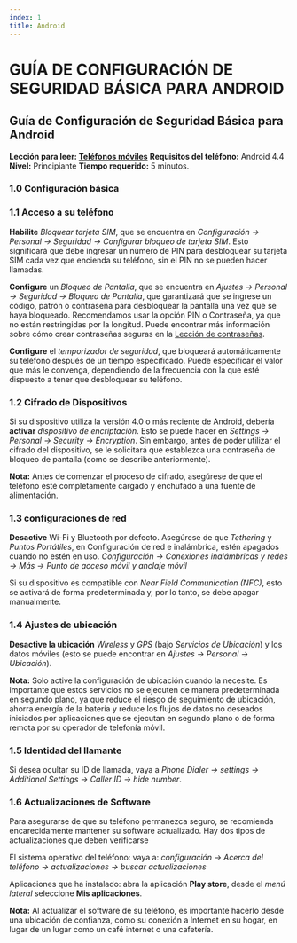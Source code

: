 ```yaml
---
index: 1
title: Android
---
```

# GUÍA DE CONFIGURACIÓN DE SEGURIDAD BÁSICA PARA ANDROID

## Guía de Configuración de Seguridad Básica para Android

**Lección para leer: [Teléfonos móviles](umbrella://communications/mobile-phones)**
**Requisitos del teléfono:** Android 4.4
**Nivel:** Principiante
**Tiempo requerido:** 5 minutos.

### 1.0 Configuración básica

### 1.1 Acceso a su teléfono

**Habilite** _Bloquear tarjeta SIM_, que se encuentra en _Configuración -> Personal -> Seguridad -> Configurar bloqueo de tarjeta SIM_. Esto significará que debe ingresar un número de PIN para desbloquear su tarjeta SIM cada vez que encienda su teléfono, sin el PIN no se pueden hacer llamadas.

**Configure** un _Bloqueo de Pantalla_, que se encuentra en _Ajustes -> Personal -> Seguridad -> Bloqueo de Pantalla_, que garantizará que se ingrese un código, patrón o contraseña para desbloquear la pantalla una vez que se haya bloqueado. Recomendamos usar la opción PIN o Contraseña, ya que no están restringidas por la longitud. Puede encontrar más información sobre cómo crear contraseñas seguras en la [Lección de contraseñas](umbrella://information/passwords).

**Configure** el _temporizador de seguridad_, que bloqueará automáticamente su teléfono después de un tiempo especificado. Puede especificar el valor que más le convenga, dependiendo de la frecuencia con la que esté dispuesto a tener que desbloquear su teléfono.

### 1.2 Cifrado de Dispositivos

Si su dispositivo utiliza la versión 4.0 o más reciente de Android, debería **activar** _dispositivo de encriptación_. Esto se puede hacer en _Settings -> Personal -> Security -> Encryption_. Sin embargo, antes de poder utilizar el cifrado del dispositivo, se le solicitará que establezca una contraseña de bloqueo de pantalla (como se describe anteriormente).

**Nota:** Antes de comenzar el proceso de cifrado, asegúrese de que el teléfono esté completamente cargado y enchufado a una fuente de alimentación.

### 1.3 configuraciones de red

**Desactive** Wi-Fi y Bluetooth por defecto. Asegúrese de que _Tethering_ y _Puntos Portátiles_, en Configuración de red e inalámbrica, estén apagados cuando no estén en uso. _Configuración -> Conexiones inalámbricas y redes -> Más -> Punto de acceso móvil y anclaje móvil_

Si su dispositivo es compatible con _Near Field Communication (NFC)_, esto se activará de forma predeterminada y, por lo tanto, se debe apagar manualmente.

### 1.4 Ajustes de ubicación

**Desactive la ubicación** _Wireless_ y _GPS_ (bajo _Servicios de Ubicación_) y los datos móviles (esto se puede encontrar en _Ajustes -> Personal -> Ubicación_).

**Nota:** Solo active la configuración de ubicación cuando la necesite. Es importante que estos servicios no se ejecuten de manera predeterminada en segundo plano, ya que reduce el riesgo de seguimiento de ubicación, ahorra energía de la batería y reduce los flujos de datos no deseados iniciados por aplicaciones que se ejecutan en segundo plano o de forma remota por su operador de telefonía móvil.

### 1.5 Identidad del llamante

Si desea ocultar su ID de llamada, vaya a _Phone Dialer -> settings -> Additional Settings -> Caller ID -> hide number_.

### 1.6 Actualizaciones de Software

Para asegurarse de que su teléfono permanezca seguro, se recomienda encarecidamente mantener su software actualizado. Hay dos tipos de actualizaciones que deben verificarse

El sistema operativo del teléfono: vaya a: _configuración -> Acerca del teléfono -> actualizaciones -> buscar actualizaciones_

Aplicaciones que ha instalado: abra la aplicación **Play store**, desde el _menú lateral_ seleccione **Mis aplicaciones**.

**Nota:** Al actualizar el software de su teléfono, es importante hacerlo desde una ubicación de confianza, como su conexión a Internet en su hogar, en lugar de un lugar como un café internet o una cafetería.